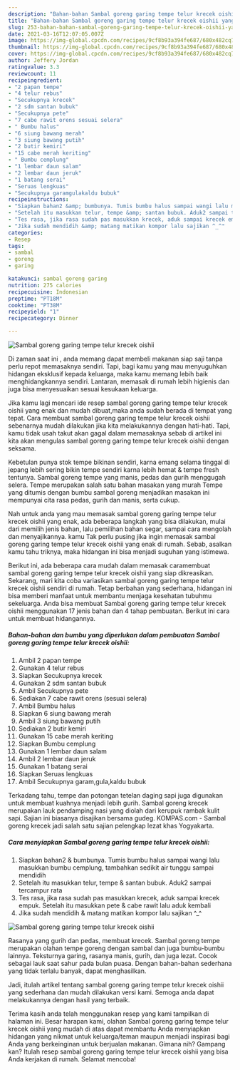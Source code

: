 ```yaml
---
description: "Bahan-bahan Sambal goreng garing tempe telur krecek oishii yang nikmat Untuk Jualan"
title: "Bahan-bahan Sambal goreng garing tempe telur krecek oishii yang nikmat Untuk Jualan"
slug: 253-bahan-bahan-sambal-goreng-garing-tempe-telur-krecek-oishii-yang-nikmat-untuk-jualan
date: 2021-03-16T12:07:05.007Z
image: https://img-global.cpcdn.com/recipes/9cf8b93a394fe687/680x482cq70/sambal-goreng-garing-tempe-telur-krecek-oishii-foto-resep-utama.jpg
thumbnail: https://img-global.cpcdn.com/recipes/9cf8b93a394fe687/680x482cq70/sambal-goreng-garing-tempe-telur-krecek-oishii-foto-resep-utama.jpg
cover: https://img-global.cpcdn.com/recipes/9cf8b93a394fe687/680x482cq70/sambal-goreng-garing-tempe-telur-krecek-oishii-foto-resep-utama.jpg
author: Jeffery Jordan
ratingvalue: 3.3
reviewcount: 11
recipeingredient:
- "2 papan tempe"
- "4 telur rebus"
- "Secukupnya krecek"
- "2 sdm santan bubuk"
- "Secukupnya pete"
- "7 cabe rawit orens sesuai selera"
- " Bumbu halus"
- "6 siung bawang merah"
- "3 siung bawang putih"
- "2 butir kemiri"
- "15 cabe merah keriting"
- " Bumbu cemplung"
- "1 lembar daun salam"
- "2 lembar daun jeruk"
- "1 batang serai"
- "Seruas lengkuas"
- "Secukupnya garamgulakaldu bubuk"
recipeinstructions:
- "Siapkan bahan2 &amp; bumbunya. Tumis bumbu halus sampai wangi lalu masukkan bumbu cemplung, tambahkan sedikit air tunggu sampai mendidih"
- "Setelah itu masukkan telur, tempe &amp; santan bubuk. Aduk2 sampai tercampur rata"
- "Tes rasa, jika rasa sudah pas masukkan krecek, aduk sampai krecek empuk. Setelah itu masukkan pete &amp; cabe rawit lalu aduk kembali"
- "Jika sudah mendidih &amp; matang matikan kompor lalu sajikan ^_^"
categories:
- Resep
tags:
- sambal
- goreng
- garing

katakunci: sambal goreng garing 
nutrition: 275 calories
recipecuisine: Indonesian
preptime: "PT18M"
cooktime: "PT38M"
recipeyield: "1"
recipecategory: Dinner

---
```



![Sambal goreng garing tempe telur krecek oishii](https://img-global.cpcdn.com/recipes/9cf8b93a394fe687/680x482cq70/sambal-goreng-garing-tempe-telur-krecek-oishii-foto-resep-utama.jpg)

Di zaman  saat ini , anda memang dapat membeli makanan siap saji tanpa perlu repot memasaknya sendiri. Tapi, bagi kamu yang mau menyuguhkan hidangan eksklusif kepada keluarga, maka kamu memang lebih baik menghidangkannya sendiri. Lantaran, memasak di rumah lebih higienis dan juga bisa menyesuaikan sesuai kesukaan keluarga.

Jika kamu lagi mencari ide resep sambal goreng garing tempe telur krecek oishii yang enak dan mudah dibuat,maka anda sudah berada di tempat yang tepat. Cara membuat sambal goreng garing tempe telur krecek oishii  sebenarnya mudah dilakukan jika kita melakukannya dengan hati-hati. Tapi, kamu tidak usah takut akan gagal dalam memasaknya 
sebab di artikel ini kita akan mengulas sambal goreng garing tempe telur krecek oishii dengan seksama.  

Kebetulan punya stok tempe bikinan sendiri, karna emang selama tinggal di jepang lebih sering bikin tempe sendiri karna lebih hemat &amp; tempe fresh tentunya. Sambal goreng tempe yang manis, pedas dan gurih menggugah selera. Tempe merupakan salah satu bahan masakan yang murah Tempe yang ditumis dengan bumbu sambal goreng menjadikan masakan ini mempunyai cita rasa pedas, gurih dan manis, serta cukup.

Nah untuk anda yang mau memasak sambal goreng garing tempe telur krecek oishii yang enak, ada beberapa langkah yang bisa dilakukan, mulai dari memilih jenis bahan, lalu pemilihan bahan segar, sampai cara mengolah dan menyajikannya. kamu Tak perlu pusing jika ingin memasak sambal goreng garing tempe telur krecek oishii yang enak di rumah. Sebab, asalkan kamu  tahu triknya, maka hidangan ini bisa menjadi suguhan yang istimewa.

Berikut ini, ada beberapa cara mudah dalam memasak caramembuat sambal goreng garing tempe telur krecek oishii yang siap dikreasikan. Sekarang, mari kita coba variasikan sambal goreng garing tempe telur krecek oishii sendiri di rumah. Tetap berbahan yang sederhana, hidangan ini bisa memberi manfaat untuk membantu menjaga kesehatan tubuhmu sekeluarga. Anda bisa membuat Sambal goreng garing tempe telur krecek oishii menggunakan 17 jenis bahan dan 4 tahap pembuatan. Berikut ini cara untuk membuat hidangannya.

<!--inarticleads1-->

##### Bahan-bahan dan bumbu yang diperlukan dalam pembuatan Sambal goreng garing tempe telur krecek oishii:

1. Ambil 2 papan tempe
1. Gunakan 4 telur rebus
1. Siapkan Secukupnya krecek
1. Gunakan 2 sdm santan bubuk
1. Ambil Secukupnya pete
1. Sediakan 7 cabe rawit orens (sesuai selera)
1. Ambil  Bumbu halus
1. Siapkan 6 siung bawang merah
1. Ambil 3 siung bawang putih
1. Sediakan 2 butir kemiri
1. Gunakan 15 cabe merah keriting
1. Siapkan  Bumbu cemplung
1. Gunakan 1 lembar daun salam
1. Ambil 2 lembar daun jeruk
1. Gunakan 1 batang serai
1. Siapkan Seruas lengkuas
1. Ambil Secukupnya garam,gula,kaldu bubuk


Terkadang tahu, tempe dan potongan tetelan daging sapi juga digunakan untuk membuat kuahnya menjadi lebih gurih. Sambal goreng krecek merupakan lauk pendamping nasi yang diolah dari kerupuk rambak kulit sapi. Sajian ini biasanya disajikan bersama gudeg. KOMPAS.com - Sambal goreng krecek jadi salah satu sajian pelengkap lezat khas Yogyakarta. 

<!--inarticleads2-->

##### Cara menyiapkan Sambal goreng garing tempe telur krecek oishii:

1. Siapkan bahan2 &amp; bumbunya. Tumis bumbu halus sampai wangi lalu masukkan bumbu cemplung, tambahkan sedikit air tunggu sampai mendidih
1. Setelah itu masukkan telur, tempe &amp; santan bubuk. Aduk2 sampai tercampur rata
1. Tes rasa, jika rasa sudah pas masukkan krecek, aduk sampai krecek empuk. Setelah itu masukkan pete &amp; cabe rawit lalu aduk kembali
1. Jika sudah mendidih &amp; matang matikan kompor lalu sajikan ^_^
<img src="//assets-global.cpcdn.com/assets/icons/button_play-2c75c40dde080a61004c1f40b05d8f140eaff45d7e9e6481dc71c63d2e7c4909.png" alt="Sambal goreng garing tempe telur krecek oishii">

Rasanya yang gurih dan pedas, membuat krecek. Sambal goreng tempe merupakan olahan tempe goreng dengan sambal dan juga bumbu-bumbu lainnya. Teksturnya garing, rasanya manis, gurih, dan juga lezat. Cocok sebagai lauk saat sahur pada bulan puasa. Dengan bahan-bahan sederhana yang tidak terlalu banyak, dapat menghasilkan. 

Jadi, itulah artikel tentang  sambal goreng garing tempe telur krecek oishii  yang sederhana dan mudah dilakukan versi kami. Semoga anda dapat melakukannya dengan hasil yang terbaik. 

Terima kasih anda telah menggunakan resep yang kami tampilkan di halaman ini. Besar harapan kami, olahan  Sambal goreng garing tempe telur krecek oishii yang mudah di atas dapat membantu Anda menyiapkan hidangan yang nikmat untuk keluarga/teman maupun menjadi inspirasi bagi Anda yang berkeinginan untuk berjualan makanan. Gimana nih? Gampang kan? Itulah resep sambal goreng garing tempe telur krecek oishii yang bisa Anda kerjakan di rumah. Selamat mencoba!

